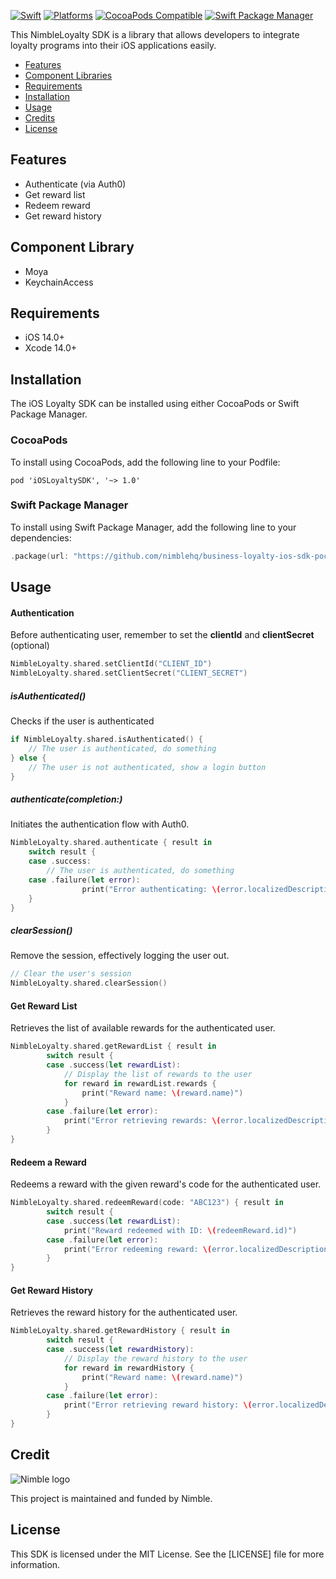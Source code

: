 [![Swift](https://img.shields.io/badge/Swift-5.0_5.1_5.2_3_5.4_5.5_5.6_5.7-orange?style=flat-square)](https://img.shields.io/badge/Swift-5.0_5.1_5.2_5.3_5.4_5.5_5.6_5.7-Orange?style=flat-square)
[![Platforms](https://img.shields.io/badge/Platforms-macOS_iOS-yellowgreen?style=flat-square)](https://img.shields.io/badge/Platforms-macOS_iOS-Green?style=flat-square)
[![CocoaPods Compatible](https://img.shields.io/cocoapods/v/Alamofire.svg?style=flat-square)](https://img.shields.io/cocoapods/v/Alamofire.svg)
[![Swift Package Manager](https://img.shields.io/badge/Swift_Package_Manager-compatible-orange?style=flat-square)](https://img.shields.io/badge/Swift_Package_Manager-compatible-orange?style=flat-square)

This NimbleLoyalty SDK is a library that allows developers to integrate loyalty programs into their iOS applications easily.

- [Features](#features)
- [Component Libraries](#component-libraries)
- [Requirements](#requirements)
- [Installation](#installation)
- [Usage](#usage)
- [Credits](#credits)
- [License](#license)

## Features

- Authenticate (via Auth0)
- Get reward list
- Redeem reward
- Get reward history

## Component Library

- Moya
- KeychainAccess

## Requirements

- iOS 14.0+
- Xcode 14.0+

## Installation

The iOS Loyalty SDK can be installed using either CocoaPods or Swift Package Manager.

### CocoaPods

To install using CocoaPods, add the following line to your Podfile:

```
pod 'iOSLoyaltySDK', '~> 1.0'
```

### Swift Package Manager

To install using Swift Package Manager, add the following line to your dependencies:

```swift
.package(url: "https://github.com/nimblehq/business-loyalty-ios-sdk-poc.git", from: "0.1.0")
```

## Usage

#### Authentication

Before authenticating user, remember to set the **clientId** and **clientSecret** (optional)

```swift
NimbleLoyalty.shared.setClientId("CLIENT_ID")
NimbleLoyalty.shared.setClientSecret("CLIENT_SECRET")
```

##### isAuthenticated()

Checks if the user is authenticated

```swift
if NimbleLoyalty.shared.isAuthenticated() {
    // The user is authenticated, do something
} else {
    // The user is not authenticated, show a login button
}
```

##### authenticate(completion:)

Initiates the authentication flow with Auth0.

```swift
NimbleLoyalty.shared.authenticate { result in
    switch result {
    case .success:
        // The user is authenticated, do something
    case .failure(let error):
				print("Error authenticating: \(error.localizedDescription)")
    }
}
```

##### clearSession()

Remove the session, effectively logging the user out.

```swift
// Clear the user's session
NimbleLoyalty.shared.clearSession()
```

#### Get Reward List

Retrieves the list of available rewards for the authenticated user.

```swift
NimbleLoyalty.shared.getRewardList { result in
		switch result {
		case .success(let rewardList):
		    // Display the list of rewards to the user
		    for reward in rewardList.rewards {
		        print("Reward name: \(reward.name)")
		    }
		case .failure(let error):
		    print("Error retrieving rewards: \(error.localizedDescription)")
		}
}
```

#### Redeem a Reward

Redeems a reward with the given reward's code for the authenticated user.

```swift
NimbleLoyalty.shared.redeemReward(code: "ABC123") { result in
		switch result {
		case .success(let rewardList):
		    print("Reward redeemed with ID: \(redeemReward.id)")
		case .failure(let error):
		    print("Error redeeming reward: \(error.localizedDescription)")
		}
}
```

#### Get Reward History

Retrieves the reward history for the authenticated user.

```swift
NimbleLoyalty.shared.getRewardHistory { result in
		switch result {
		case .success(let rewardHistory):
		    // Display the reward history to the user
		    for reward in rewardHistory {
		        print("Reward name: \(reward.name)")
		    }
		case .failure(let error):
		    print("Error retrieving reward history: \(error.localizedDescription)")
		}
}
```

## Credit

<picture>
    <source media="(prefers-color-scheme: dark)" srcset="https://assets.nimblehq.co/logo/dark/logo-dark-text-160.png">
    <img alt="Nimble logo" src="https://assets.nimblehq.co/logo/light/logo-light-text-160.png">
  </picture>

This project is maintained and funded by Nimble.

## License

This SDK is licensed under the MIT License. See the [LICENSE] file for more information.
